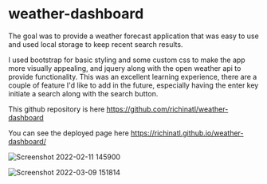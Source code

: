 # weather-dashboard

The goal was to provide a weather forecast application that was easy to use and used local storage to keep recent search results.

I used bootstrap for basic styling and some custom css to make the app more visually appealing, and jquery along with the open weather api to provide functionality. This was an excellent learning experience, there are a couple of feature I'd like to add in the future, especially having the enter key initiate a search along with the search button. 


This github repository is here https://github.com/richinatl/weather-dashboard

You can see the deployed page here https://richinatl.github.io/weather-dashboard/




![Screenshot 2022-02-11 145900](https://user-images.githubusercontent.com/95508564/153670255-ad2e9af6-1680-407b-a77a-a0d5ea64be10.png)



![Screenshot 2022-03-09 151814](https://user-images.githubusercontent.com/95508564/157528191-0d335f47-7bef-4d66-9522-3be2146b066e.png)



